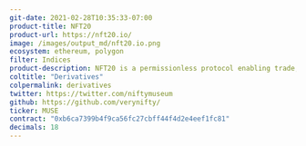 ```yaml
---
git-date: 2021-02-28T10:35:33-07:00
product-title: NFT20
product-url: https://nft20.io/
image: /images/output_md/nft20.io.png
ecosystem: ethereum, polygon
filter: Indices
product-description: NFT20 is a permissionless protocol enabling trade, swap and sell NFTs that tokenized at indices pools.
coltitle: "Derivatives"
colpermalink: derivatives
twitter: https://twitter.com/niftymuseum
github: https://github.com/verynifty/
ticker: MUSE
contract: "0xb6ca7399b4f9ca56fc27cbff44f4d2e4eef1fc81"
decimals: 18
---
```

